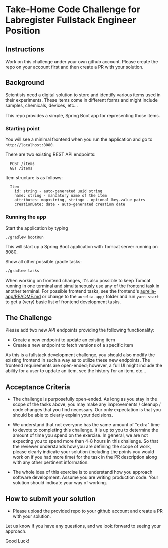 # Take-Home Code Challenge for Labregister Fullstack Engineer Position

## Instructions

Work on this challenge under your own github account. Please create the repo on your account first and then create a PR with your solution.

## Background

Scientists need a digital solution to store and identify various items used in their experiments. These items come in different forms and might include samples, chemicals, devices, etc...

This repo provides a simple, Spring Boot app for representing those items.

### Starting point

You will see a minimal frontend when you run the application and go to `http://localhost:8080`.

There are two existing REST API endpoints:

```
  POST /items
  GET /items  
```

Item structure is as follows:
```
  Item
    id: string - auto-generated uuid string
    name: string - mandatory name of the item
    attributes: map<string, string> - optional key-value pairs
    creationDate: date - auto-generated creation date
```

### Running the app

Start the application by typing

	./gradlew bootRun

This will start up a Spring Boot application with Tomcat server running on 8080.

Show all other possible gradle tasks:

	./gradlew tasks

When working on frontend changes, it's also possible to keep Tomcat running in one terminal and simultaneously use any of the frontend task in another terminal. For possible frontend tasks, see the frontend's [aurelia-app/README.md](aurelia-app/README.md) or change to the `aurelia-app/` folder and run `yarn start` to get a (very) basic list of frontend development tasks.

## The Challenge

Please add two new API endpoints providing the following functionality:
- Create a new endpoint to update an existing item
- Create a new endpoint to fetch versions of a specific item

As this is a fullstack development challenge, you should also modify the existing frontend in such a way as to utilize these new endpoints. The frontend requirements are open-ended; however, a full UI might include the ability for a user to update an item, see the history for an item, etc...

## Acceptance Criteria

- The challenge is purposefully open-ended. As long as you stay in the scope of the tasks above, you may make any improvements / cleanup / code changes that you find necessary. Our only expectation is that you should be able to clearly explain your decisions.

- We understand that not everyone has the same amount of "extra" time to devote to completing this challenge. It is up to you to determine the amount of time you spend on the exercise. In general, we are not expecting you to spend more than 4-8 hours in this challenge. So that the reviewer understands how you are defining the scope of work, please clearly indicate your solution (including the points you would work on if you had more time) for the task in the PR description along with any other pertinent information.

- The whole idea of this exercise is to understand how you approach software development. Assume you are writing production code. Your solution should indicate your way of working.

## How to submit your solution
- Please upload the provided repo to your github account and create a PR with your solution. 

Let us know if you have any questions, and we look forward to seeing your approach.

Good Luck!
